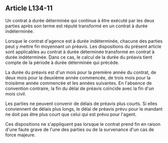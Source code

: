 Article L134-11
----
Un contrat à durée déterminée qui continue à être exécuté par les deux parties
après son terme est réputé transformé en un contrat à durée indéterminée.

Lorsque le contrat d'agence est à durée indéterminée, chacune des parties peut y
mettre fin moyennant un préavis. Les dispositions du présent article sont
applicables au contrat à durée déterminée transformé en contrat à durée
indéterminée. Dans ce cas, le calcul de la durée du préavis tient compte de la
période à durée déterminée qui précède.

La durée du préavis est d'un mois pour la première année du contrat, de deux
mois pour la deuxième année commencée, de trois mois pour la troisième année
commencée et les années suivantes. En l'absence de convention contraire, la fin
du délai de préavis coïncide avec la fin d'un mois civil.

Les parties ne peuvent convenir de délais de préavis plus courts. Si elles
conviennent de délais plus longs, le délai de préavis prévu pour le mandant ne
doit pas être plus court que celui qui est prévu pour l'agent.

Ces dispositions ne s'appliquent pas lorsque le contrat prend fin en raison
d'une faute grave de l'une des parties ou de la survenance d'un cas de force
majeure.
